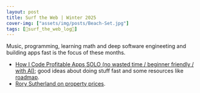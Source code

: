```yaml
---
layout: post
title: Surf the Web | Winter 2025
cover-img: ["assets/img/posts/Beach-Set.jpg"]
tags: [🌊surf_the_web_log📒]
---
```


Music, programming, learning math and deep software engineeting and building apps fast is the focus of these months.

* [How I Code Profitable Apps SOLO (no wasted time / beginner friendly / with AI)](https://youtu.be/CNsvts6pVzo); good ideas about doing stuff fast and some resources like [roadmap](https://roadmap.sh/).
* [Rory Sutherland on property prices](https://youtu.be/TnJeXTC3nkU).
